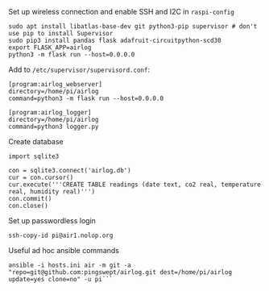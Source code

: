 Set up wireless connection and enable SSH and I2C in `raspi-config`

```
sudo apt install libatlas-base-dev git python3-pip supervisor # don't use pip to install Supervisor
sudo pip3 install pandas flask adafruit-circuitpython-scd30
export FLASK_APP=airlog
python3 -m flask run --host=0.0.0.0
```

Add to `/etc/supervisor/supervisord.conf`:
```
[program:airlog_webserver]
directory=/home/pi/airlog
command=python3 -m flask run --host=0.0.0.0

[program:airlog_logger]
directory=/home/pi/airlog
command=python3 logger.py
```

Create database
```
import sqlite3

con = sqlite3.connect('airlog.db')
cur = con.cursor()
cur.execute('''CREATE TABLE readings (date text, co2 real, temperature real, humidity real)''')
con.commit()
con.close()
```

Set up passwordless login

```ssh-keygen
ssh-copy-id pi@air1.nolop.org
```

Useful ad hoc ansible commands
```ansible -u pi -i hosts.ini air -m ping
ansible -i hosts.ini air -m git -a "repo=git@github.com:pingswept/airlog.git dest=/home/pi/airlog update=yes clone=no" -u pi```

